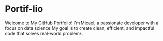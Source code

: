 # Portif-lio
Welcome to My GitHub Portfolio! I'm Micael, a passionate developer with a focus on data science My goal is to create clean, efficient, and impactful code that solves real-world problems.
